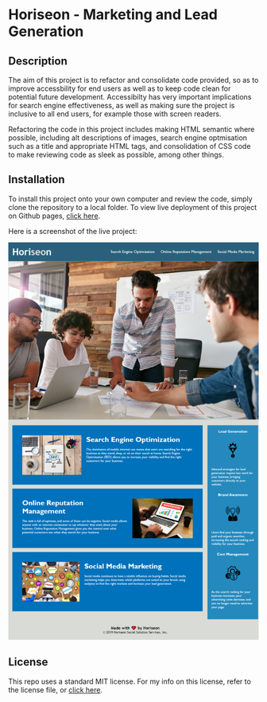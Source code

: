 # Horiseon - Marketing and Lead Generation

## Description

The aim of this project is to refactor and consolidate code provided, so as to improve accessbility for end users as well as to keep code clean for potential future development. Accessibilty has very important implications for search engine effectiveness, as well as making sure the project is inclusive to all end users, for example those with screen readers.

Refactoring the code in this project includes making HTML semantic where possible, including alt descriptions of images, search engine optmisation such as a title and appropriate HTML tags, and consolidation of CSS code to make reviewing code as sleek as possible, among other things.

## Installation

To install this project onto your own computer and review the code, simply clone the repository to a local folder. To view live deployment of this project on Github pages, [click here](https://tg-ivy.github.io/thomas-marketing-site/).

Here is a screenshot of the live project:

![A screenshot of the full webpage](./assets/images/marketing-screenshot.png)

## License

This repo uses a standard MIT license. For my info on this license, refer to the license file, or [click here](https://choosealicense.com/licenses/mit/).